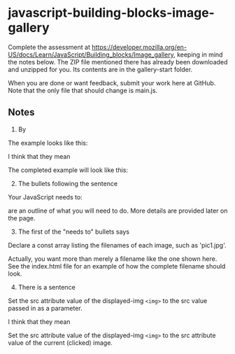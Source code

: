 # javascript-building-blocks-image-gallery

Complete the assessment at https://developer.mozilla.org/en-US/docs/Learn/JavaScript/Building_blocks/Image_gallery, keeping in mind the notes below.  The ZIP file mentioned there has already been downloaded and unzipped for you. Its contents are in the gallery-start folder.

When you are done or want feedback, submit your work here at GitHub. Note that the only file that should change is main.js.

## Notes

1. By

The example looks like this:

I think that they mean

The completed example will look like this:

2. The bullets following the sentence

Your JavaScript needs to:

are an outline of what you will need to do. More details are provided later on the page.

3. The first of the "needs to" bullets says

Declare a const array listing the filenames of each image, such as 'pic1.jpg'.

Actually, you want more than merely a filename like the one shown here. See the index.html file for an example of how the complete filename should look.

4. There is a sentence

Set the src attribute value of the displayed-img `<img>` to the src value passed in as a parameter.

I think that they mean 

Set the src attribute value of the displayed-img `<img>` to the src attribute value of the current (clicked) image. 

 
